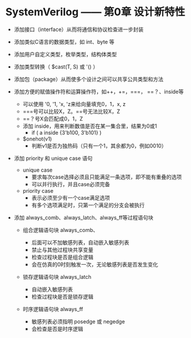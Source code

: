 # SystemVerilog —— 第0章 设计新特性

- 添加接口（interface）从而将通信和协议检查进一步封装 
- 添加类似C语言的数据类型，如 int、byte 等
- 添加用户自定义类型，枚举类型，结构体类型
- 添加类型转换（ $cast(T, S) 或 '() ）
- 添加包（package）从而使多个设计之间可以共享公共类型和方法
- 添加方便的赋值操作符和运算操作符，如++，+=，===， ==？、inside等
	- 可以使用 '0, '1, 'x, 'z来给向量填充0，1，x, z
	- ===号可以比较X，Z。==号无法比较X，Z
	- ==？号X会匹配成0，1，Z
	- 添加 inside，用来判断数值是否在某一集合里，结果为0或1
		- if ( a inside {3'b100, 3'b101} )
	- $onehot(v1)
		- 判断v1是否为独热码（只有一个1，其余都为0，例如0010）

- 添加 priority 和 unique case 语句
	- unique case
		- 要求每次case选择必须且只能满足一条选项，即不能有重叠的选项
		- 可以并行执行，并且case必须完备
	- priority case
		- 表示必须至少有一个case满足选项
		- 有多个选项满足时，只第一个满足的分支会被执行

- 添加 always_comb、always_latch、always_ff等过程语句块
	- 组合逻辑语句块 always_comb、
		- 后面可以不加敏感列表，自动嵌入敏感列表
		- 禁止与其他过程块共享变量
		- 检查过程块是否是组合逻辑
		- 会在仿真的0时刻触发一次，无论敏感列表是否发生变化

	- 锁存逻辑语句块 always_latch
		- 自动嵌入敏感列表
		- 检查过程块是否是锁存逻辑

	- 时序逻辑语句块 always_ff
		- 敏感列表必须指明 posedge 或 negedge
		- 会检查是否是时序逻辑
